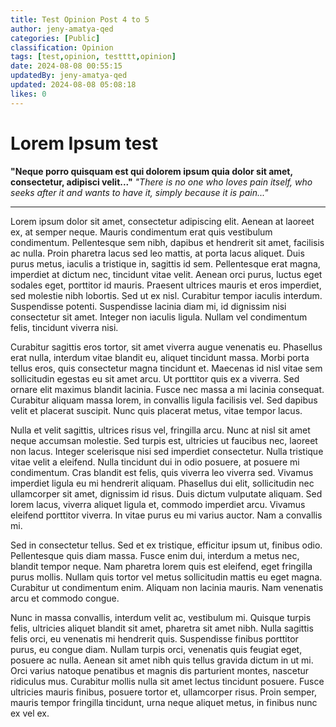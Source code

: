 ```yaml
---
title: Test Opinion Post 4 to 5
author: jeny-amatya-qed
categories: [Public]
classification: Opinion
tags: [test,opinion, testttt,opinion]
date: 2024-08-08 00:55:15 
updatedBy: jeny-amatya-qed
updated: 2024-08-08 05:08:18 
likes: 0
---
```


# Lorem Ipsum test
**"Neque porro quisquam est qui dolorem ipsum quia dolor sit amet, consectetur, adipisci velit..."**
*"There is no one who loves pain itself, who seeks after it and wants to have it, simply because it is pain..."*


***

Lorem ipsum dolor sit amet, consectetur adipiscing elit. Aenean at laoreet ex, at semper neque. Mauris condimentum erat quis vestibulum condimentum. Pellentesque sem nibh, dapibus et hendrerit sit amet, facilisis ac nulla. Proin pharetra lacus sed leo mattis, at porta lacus aliquet. Duis purus metus, iaculis a tristique in, sagittis id sem. Pellentesque erat magna, imperdiet at dictum nec, tincidunt vitae velit. Aenean orci purus, luctus eget sodales eget, porttitor id mauris. Praesent ultrices mauris et eros imperdiet, sed molestie nibh lobortis. Sed ut ex nisl. Curabitur tempor iaculis interdum. Suspendisse potenti. Suspendisse lacinia diam mi, id dignissim nisi consectetur sit amet. Integer non iaculis ligula. Nullam vel condimentum felis, tincidunt viverra nisi.

Curabitur sagittis eros tortor, sit amet viverra augue venenatis eu. Phasellus erat nulla, interdum vitae blandit eu, aliquet tincidunt massa. Morbi porta tellus eros, quis consectetur magna tincidunt et. Maecenas id nisl vitae sem sollicitudin egestas eu sit amet arcu. Ut porttitor quis ex a viverra. Sed ornare elit maximus blandit lacinia. Fusce nec massa a mi lacinia consequat. Curabitur aliquam massa lorem, in convallis ligula facilisis vel. Sed dapibus velit et placerat suscipit. Nunc quis placerat metus, vitae tempor lacus.

Nulla et velit sagittis, ultrices risus vel, fringilla arcu. Nunc at nisl sit amet neque accumsan molestie. Sed turpis est, ultricies ut faucibus nec, laoreet non lacus. Integer scelerisque nisi sed imperdiet consectetur. Nulla tristique vitae velit a eleifend. Nulla tincidunt dui in odio posuere, at posuere mi condimentum. Cras blandit est felis, quis viverra leo viverra sed. Vivamus imperdiet ligula eu mi hendrerit aliquam. Phasellus dui elit, sollicitudin nec ullamcorper sit amet, dignissim id risus. Duis dictum vulputate aliquam. Sed lorem lacus, viverra aliquet ligula et, commodo imperdiet arcu. Vivamus eleifend porttitor viverra. In vitae purus eu mi varius auctor. Nam a convallis mi.

Sed in consectetur tellus. Sed et ex tristique, efficitur ipsum ut, finibus odio. Pellentesque quis diam massa. Fusce enim dui, interdum a metus nec, blandit tempor neque. Nam pharetra lorem quis est eleifend, eget fringilla purus mollis. Nullam quis tortor vel metus sollicitudin mattis eu eget magna. Curabitur ut condimentum enim. Aliquam non lacinia mauris. Nam venenatis arcu et commodo congue.

Nunc in massa convallis, interdum velit ac, vestibulum mi. Quisque turpis felis, ultricies aliquet blandit sit amet, pharetra sit amet nibh. Nulla sagittis felis orci, eu venenatis mi hendrerit quis. Suspendisse finibus porttitor purus, eu congue diam. Nullam turpis orci, venenatis quis feugiat eget, posuere ac nulla. Aenean sit amet nibh quis tellus gravida dictum in ut mi. Orci varius natoque penatibus et magnis dis parturient montes, nascetur ridiculus mus. Curabitur mollis nulla sit amet lectus tincidunt posuere. Fusce ultricies mauris finibus, posuere tortor et, ullamcorper risus. Proin semper, mauris tempor fringilla tincidunt, urna neque aliquet metus, in finibus nunc ex vel ex.